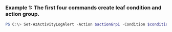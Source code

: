### Example 1: The first four commands create leaf condition and action group.
```powershell
PS C:\> Set-AzActivityLogAlert -Action $actionGrp1 -Condition $condition1, -Location $location -Name $alertName -ResourceGroupName $resourceGroupName -Scope scope1,scope2
```

